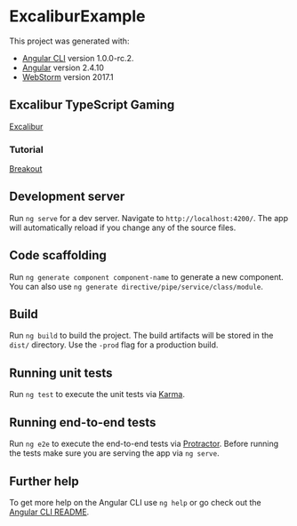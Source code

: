 # ExcaliburExample

This project was generated with:
* [Angular CLI](https://github.com/angular/angular-cli) version 1.0.0-rc.2.
* [Angular](https://angular.io/) version 2.4.10
* [WebStorm](http://www.jetbrains.com/webstorm) version 2017.1

## Excalibur TypeScript Gaming 
[Excalibur](https://excaliburjs.com/)

### Tutorial
[Breakout](http://docs.excaliburjs.com/en/latest/quickstart.html#hello-excalibur-building-breakout)

## Development server

Run `ng serve` for a dev server. Navigate to `http://localhost:4200/`. The app will automatically reload if you change any of the source files.

## Code scaffolding

Run `ng generate component component-name` to generate a new component. You can also use `ng generate directive/pipe/service/class/module`.

## Build

Run `ng build` to build the project. The build artifacts will be stored in the `dist/` directory. Use the `-prod` flag for a production build.

## Running unit tests

Run `ng test` to execute the unit tests via [Karma](https://karma-runner.github.io).

## Running end-to-end tests

Run `ng e2e` to execute the end-to-end tests via [Protractor](http://www.protractortest.org/).
Before running the tests make sure you are serving the app via `ng serve`.

## Further help

To get more help on the Angular CLI use `ng help` or go check out the [Angular CLI README](https://github.com/angular/angular-cli/blob/master/README.md).
